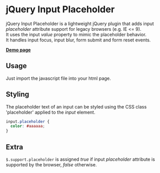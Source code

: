 # jQuery Input Placeholder

jQuery Input Placeholder is a lightweight jQuery plugin that adds input *placeholder* attribute support for legacy browsers (e.g. IE <= 9).  
It uses the input *value* property to mimic the placeholder behavior.  
It handles input focus, input blur, form submit and form reset events.

[**Demo page**](http://yohannrub.github.com/jquery.input-placeholder/)


## Usage

Just import the javascript file into your html page.


## Styling

The placeholder text of an input can be styled using the CSS class 'placeholder' applied to the *input* element.

```css
input.placeholder {
  color: #aaaaaa;
}
```


## Extra

`$.support.placeholder` is assigned *true* if input *placeholder* attribute is supported by the browser, *false* otherwise.
